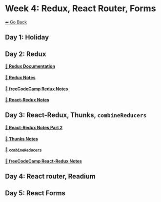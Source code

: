 # Week 4: Redux, React Router, Forms
[⬅ Go Back](../README.md)

## Day 1: Holiday

## Day 2: Redux
#### [🔗 Redux Documentation](./day-15-redux/redux-documentation.md)
#### [🔗 Redux Notes](./day-15-redux/redux.md)
#### [🔗 freeCodeCamp Redux Notes](./day-15-redux/fcc-redux.md)
#### [🔗 React-Redux Notes](./day-15-redux/react-redux.md)

## Day 3: React-Redux, Thunks, `combineReducers`
#### [🔗 React-Redux Notes Part 2](./day-16-react-redux/react-redux-pt2.md)
#### [🔗 Thunks Notes](./day-16-react-redux/thunks.md)
#### [🔗 `combineReducers`](./day-16-react-redux/combineReducers.md)
#### [🔗 freeCodeCamp React-Redux Notes](./day-16-react-redux/fcc-react-redux.md)

## Day 4: React router, Readium

## Day 5: React Forms
